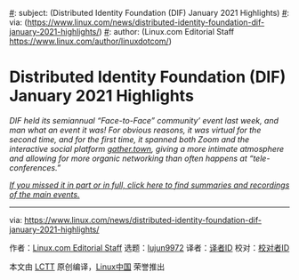 [#]: collector: (lujun9972)
[#]: translator: ( )
[#]: reviewer: ( )
[#]: publisher: ( )
[#]: url: ( )
[#]: subject: (Distributed Identity Foundation (DIF) January 2021 Highlights)
[#]: via: (https://www.linux.com/news/distributed-identity-foundation-dif-january-2021-highlights/)
[#]: author: (Linux.com Editorial Staff https://www.linux.com/author/linuxdotcom/)

Distributed Identity Foundation (DIF) January 2021 Highlights
======

_DIF held its semiannual “Face-to-Face” community’ event last week, and man what an event it was! For obvious reasons, it was virtual for the second time, and for the first time, it spanned both Zoom and the interactive social platform [gather.town][1], giving a more intimate atmosphere and allowing for more organic networking than often happens at “tele-conferences.”_

[_If you missed it in part or in full, click here to find summaries and recordings of the main events._][2]

--------------------------------------------------------------------------------

via: https://www.linux.com/news/distributed-identity-foundation-dif-january-2021-highlights/

作者：[Linux.com Editorial Staff][a]
选题：[lujun9972][b]
译者：[译者ID](https://github.com/译者ID)
校对：[校对者ID](https://github.com/校对者ID)

本文由 [LCTT](https://github.com/LCTT/TranslateProject) 原创编译，[Linux中国](https://linux.cn/) 荣誉推出

[a]: https://www.linux.com/author/linuxdotcom/
[b]: https://github.com/lujun9972
[1]: http://gather.town/
[2]: https://medium.com/decentralized-identity/dif-face-to-face-jan-2021-highlights-89e78cb80f54
